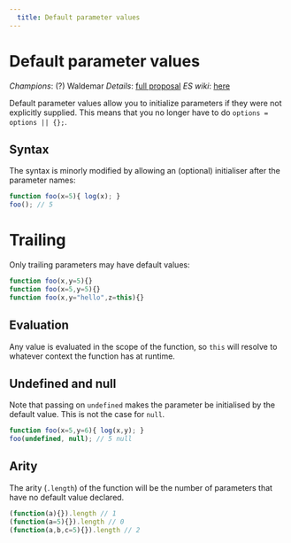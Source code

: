 ```yaml
---
  title: Default parameter values
---
```


# Default parameter values

*Champions*: (?) Waldemar
*Details*: [full proposal](details)
*ES wiki*: [here](http://wiki.ecmascript.org/doku.php?id=harmony:parameter_default_values)

Default parameter values allow you to initialize parameters if they were not explicitly supplied. This means that you no longer have to do `options = options || {};`.

## Syntax

The syntax is minorly modified by allowing an (optional) initialiser after the parameter names:

```js
function foo(x=5){ log(x); }
foo(); // 5
```

# Trailing

Only trailing parameters may have default values:

```js
function foo(x,y=5){}
function foo(x=5,y=5){}
function foo(x,y="hello",z=this){}
```

## Evaluation

Any value is evaluated in the scope of the function, so `this` will resolve to whatever context the function has at runtime.

## Undefined and null

Note that passing on `undefined` makes the parameter be initialised by the default value. This is not the case for `null`.

```js
function foo(x=5,y=6){ log(x,y); }
foo(undefined, null); // 5 null
```

## Arity

The arity (`.length`) of the function will be the number of parameters that have no default value declared.

```js
(function(a){}).length // 1
(function(a=5){}).length // 0
(function(a,b,c=5){}).length // 2
```


